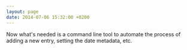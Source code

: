 ```yaml
---
layout: page
date: 2014-07-06 15:32:00 +0200
---
```


Now what's needed is a command line tool to automate the process of adding a new entry, setting the date metadata, etc.
